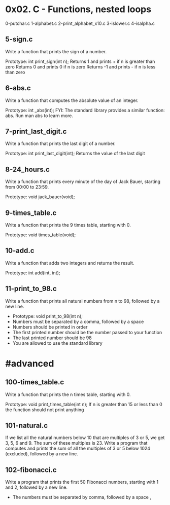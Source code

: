 # 0x02. C - Functions, nested loops

0-putchar.c 
1-alphabet.c 
2-print_alphabet_x10.c 
3-islower.c 
4-isalpha.c 
## 5-sign.c 

Write a function that prints the sign of a number.

Prototype: int print_sign(int n);
Returns 1 and prints + if n is greater than zero
Returns 0 and prints 0 if n is zero
Returns -1 and prints - if n is less than zero

## 6-abs.c 

Write a function that computes the absolute value of an integer.

Prototype: int _abs(int);
FYI: The standard library provides a similar function: abs. Run man abs to learn more.

## 7-print_last_digit.c 

Write a function that prints the last digit of a number.

Prototype: int print_last_digit(int);
Returns the value of the last digit

## 8-24_hours.c 

Write a function that prints every minute of the day of Jack Bauer, starting from 00:00 to 23:59.

Prototype: void jack_bauer(void);

## 9-times_table.c 

Write a function that prints the 9 times table, starting with 0.

Prototype: void times_table(void);

## 10-add.c 

Write a function that adds two integers and returns the result.

Prototype: int add(int, int);

## 11-print_to_98.c 

Write a function that prints all natural numbers from n to 98, followed by a new line.

- Prototype: void print_to_98(int n);
- Numbers must be separated by a comma, followed by a space
- Numbers should be printed in order
- The first printed number should be the number passed to your function
- The last printed number should be 98
- You are allowed to use the standard library

# #advanced
## 100-times_table.c

Write a function that prints the n times table, starting with 0.

Prototype: void print_times_table(int n);
If n is greater than 15 or less than 0 the function should not print anything

## 101-natural.c

If we list all the natural numbers below 10 that are multiples of 3 or 5, we get 3, 5, 6 and 9. The sum of these multiples is 23. Write a program that computes and prints the sum of all the multiples of 3 or 5 below 1024 (excluded), followed by a new line.

## 102-fibonacci.c

Write a program that prints the first 50 Fibonacci numbers, starting with 1 and 2, followed by a new line.

- The numbers must be separated by comma, followed by a space , 
